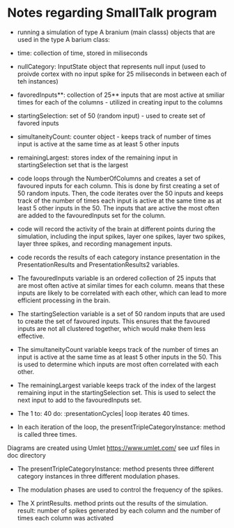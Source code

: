 # Notes regarding SmallTalk program

- running a simulation of type A branium (main classs) objects that are used in the type A barium class:

- time: collection of time, stored in miliseconds
- nullCategory: InputState object that represents null input (used to proivde cortex with no input spike for 25 miliseconds in between each of teh instances)
- favoredInputs**: collection of 25** inputs that are most active at smiliar times for each of the columns - utilized in creating input to the columns
- startingSelection: set of 50 (random input) - used to create set of favored inputs
- simultaneityCount: counter object - keeps track of number of times input is active at the same time as at least 5 other inputs
- remainingLargest: stores index of the remaining input in startingSelection set that is the largest

- code loops through the NumberOfColumns and creates a set of favoured inputs for each column. This is done by first creating a set of 50 random inputs. Then, the code iterates over the 50 inputs and keeps track of the number of times each input is active at the same time as at least 5 other inputs in the 50. The inputs that are active the most often are added to the favouredInputs set for the column.

- code will record the activity of the brain at different points during the simulation, including the input spikes, layer one spikes, layer two spikes, layer three spikes, and recording management inputs.

- code records the results of each category instance presentation in the PresentationResults and PresentationResults2 variables.

- The favouredInputs variable is an ordered collection of 25 inputs that are most often active at similar times for each column. means that these inputs are likely to be correlated with each other, which can lead to more efficient processing in the brain.

- The startingSelection variable is a set of 50 random inputs that are used to create the set of favoured inputs. This ensures that the favoured inputs are not all clustered together, which would make them less effective.

- The simultaneityCount variable keeps track of the number of times an input is active at the same time as at least 5 other inputs in the 50. This is used to determine which inputs are most often correlated with each other.

- The remainingLargest variable keeps track of the index of the largest remaining input in the startingSelection set. This is used to select the next input to add to the favouredInputs set.

- The 1 to: 40 do: :presentationCycles| loop iterates 40 times.

- In each iteration of the loop, the presentTripleCategoryInstance: method is called three times.

Diagrams are created using Umlet https://www.umlet.com/ see uxf files in doc directory

- The presentTripleCategoryInstance: method presents three different category instances in three different modulation phases.

- The modulation phases are used to control the frequency of the spikes.

- The X printResults. method prints out the results of the simulation. result: number of spikes generated by each column and the number of times each column was activated
